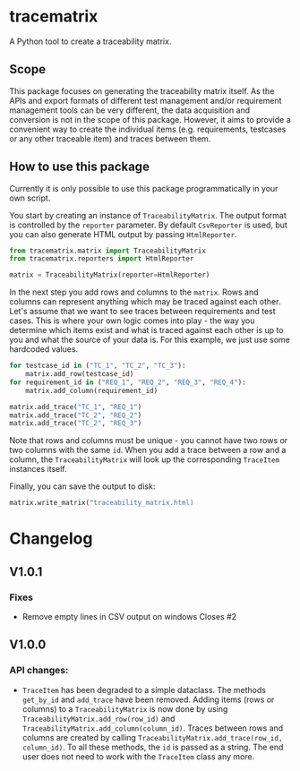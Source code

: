 # tracematrix
A Python tool to create a traceability matrix.

## Scope
This package focuses on generating the traceability matrix itself.
As the APIs and export formats of different test management and/or requirement management tools can be very different, the data acquisition and conversion is not in the scope of this package. However, it aims to provide a convenient way to create the individual items (e.g. requirements, testcases or any other traceable item) and traces between them.

## How to use this package
Currently it is only possible to use this package programmatically in your own script.

You start by creating an instance of ``TraceabilityMatrix``.
The output format is controlled by the ``reporter`` parameter.
By default ``CsvReporter`` is used, but you can also generate HTML output by passing ``HtmlReporter``.
```Python
from tracematrix.matrix import TraceabilityMatrix
from tracematrix.reporters import HtmlReporter

matrix = TraceabilityMatrix(reporter=HtmlReporter)
```

In the next step you add rows and columns to the ``matrix``. Rows and columns can represent anything
which may be traced against each other. Let's assume that we want to see traces between requirements and test cases.
This is where your own logic comes into play - the way you determine which items exist and what is traced against each other is up to you and what the source of your data is. For this example, we just use some hardcoded values.
```Python
for testcase_id in ("TC_1", "TC_2", "TC_3"):
    matrix.add_row(testcase_id)
for requirement_id in ("REQ_1", "REQ_2", "REQ_3", "REQ_4"):
    matrix.add_column(requirement_id)

matrix.add_trace("TC_1", "REQ_1")
matrix.add_trace("TC_2", "REQ_2")
matrix.add_trace("TC_2", "REQ_3")
```
Note that rows and columns must be unique - you cannot have two rows or two columns with the same ``id``.
When you add a trace between a row and a column, the ``TraceabilityMatrix`` will look up the corresponding
``TraceItem`` instances itself.

Finally, you can save the output to disk:
```Python
matrix.write_matrix("traceability_matrix.html)
```

# Changelog

## V1.0.1
### Fixes
* Remove empty lines in CSV output on windows
  Closes #2

## V1.0.0
### API changes:
* ``TraceItem`` has been degraded to a simple dataclass. The methods ``get_by_id`` and ``add_trace`` have been removed. Adding items (rows or columns) to a ``TraceabilityMatrix`` is now done by using ``TraceabilityMatrix.add_row(row_id)`` and ``TraceabilityMatrix.add_column(column_id)``. Traces between rows and columns are created by calling ``TraceabilityMatrix.add_trace(row_id, column_id)``. To all these methods, the ``id`` is passed as a string. The end user does not need to work with the ``TraceItem`` class any more.
